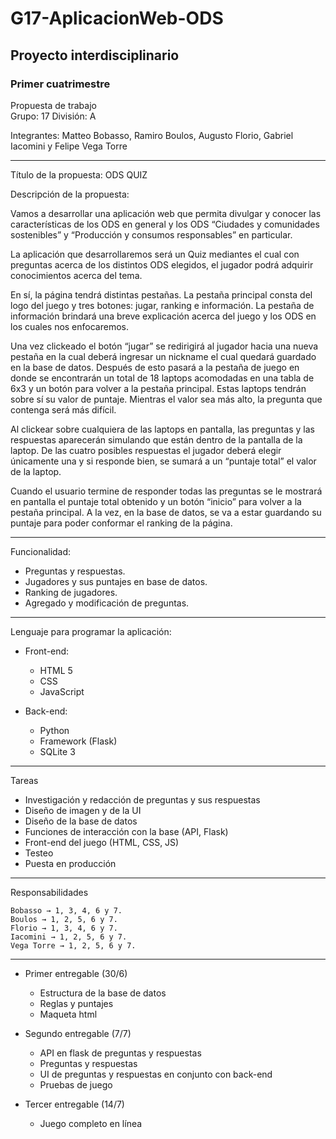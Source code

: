 # G17-AplicacionWeb-ODS

## Proyecto interdisciplinario

### Primer cuatrimestre


Propuesta de trabajo                                                
Grupo:	17 División: A    

Integrantes:
Matteo Bobasso, Ramiro Boulos, Augusto Florio, Gabriel Iacomini y Felipe Vega Torre
____________________________________________________________________________


Título de la propuesta:  ODS QUIZ


Descripción de la propuesta:

Vamos a desarrollar una aplicación web que permita divulgar y conocer las características de los ODS en general y los ODS “Ciudades y comunidades sostenibles” y “Producción y consumos responsables” en particular.

La aplicación que desarrollaremos será un Quiz mediantes el cual con preguntas acerca de los distintos ODS elegidos, el jugador podrá adquirir conocimientos acerca del tema.

En sí, la página tendrá distintas pestañas. La pestaña principal consta del logo del juego y tres botones: jugar, ranking e información. La pestaña de información brindará una breve explicación acerca del juego y los ODS en los cuales nos enfocaremos.

Una vez clickeado el botón “jugar” se redirigirá al jugador hacia una nueva pestaña en la cual deberá ingresar un nickname el cual quedará guardado en la base de datos. Después de esto pasará a la pestaña de juego en donde se encontrarán un total de 18 laptops acomodadas en una tabla de 6x3 y un botón para volver a la pestaña principal. Estas laptops tendrán sobre sí su valor de puntaje. Mientras el valor sea más alto, la pregunta que contenga será más difícil. 

Al clickear sobre cualquiera de las laptops en pantalla, las preguntas y las respuestas aparecerán simulando que están dentro de la pantalla de la laptop. De las cuatro posibles respuestas el jugador deberá elegir únicamente una y si responde bien, se sumará a un “puntaje total” el valor de la laptop.

Cuando el usuario termine de responder todas las preguntas se le mostrará en pantalla el puntaje total obtenido y un botón “inicio” para volver a la pestaña principal. A la vez, en la base de datos, se va a estar guardando su puntaje para poder conformar el ranking de la página.
____________________________________________________________________________
Funcionalidad:

 * Preguntas y respuestas. 
 * Jugadores y sus puntajes en base de datos.
 * Ranking de jugadores.
 * Agregado y modificación de preguntas.
____________________________________________________________________________
Lenguaje para programar la aplicación:
 * Front-end:
   * HTML 5
   * CSS
   * JavaScript

 * Back-end:
   * Python
   * Framework (Flask)
   * SQLite 3
____________________________________________________________________________
Tareas

 * Investigación y redacción de preguntas y sus respuestas
 * Diseño de imagen y de la UI
 * Diseño de la base de datos 
 * Funciones de interacción con la base (API, Flask) 
 * Front-end del juego (HTML, CSS, JS)
 * Testeo 
 * Puesta en producción
____________________________________________________________________________
Responsabilidades

	Bobasso → 1, 3, 4, 6 y 7.
	Boulos → 1, 2, 5, 6 y 7.
	Florio → 1, 3, 4, 6 y 7.
	Iacomini → 1, 2, 5, 6 y 7.
	Vega Torre → 1, 2, 5, 6 y 7.

____________________________________________________________________________
 * Primer entregable (30/6)
   * Estructura de la base de datos
   * Reglas y puntajes
   * Maqueta html

 * Segundo entregable (7/7)
   * API en flask de preguntas y respuestas
   * Preguntas y respuestas
   * UI de preguntas y respuestas en conjunto con back-end
   * Pruebas de juego

* Tercer entregable (14/7)
   * Juego completo en línea
